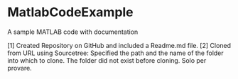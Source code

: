# MatlabCodeExample
A sample MATLAB code with documentation

[1] Created Repository on GitHub and included a Readme.md file.
[2] Cloned from URL using Sourcetree: Specified the path and the name of the folder into which to clone.  The folder did not exist before cloning.
Solo per provare.
